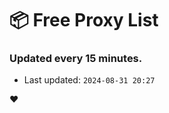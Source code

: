 # :package: Free Proxy List
### Updated every 15 minutes.

- Last updated: `2024-08-31 20:27`

:heart:
